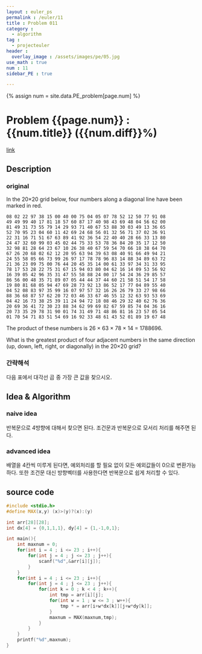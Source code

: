 ```yaml
---
layout : euler_ps
permalink : /euler/11
title : Problem 011
category :
  - algorithm
tag :
  - projecteuler
header :
  overlay_image : /assets/images/pe/05.jpg
use_math : true
num : 11
sidebar_PE : true

---
```


{% assign num = site.data.PE_problem[page.num] %}

<h1> Problem {{page.num}} : {{num.title}} ({{num.diff}}%) </h1>

<a href = "https://projecteuler.net/problem={{page.num}}">link</a>

## Description

### original

In the 20×20 grid below, four numbers along a diagonal line have been marked in red.

```
08 02 22 97 38 15 00 40 00 75 04 05 07 78 52 12 50 77 91 08
49 49 99 40 17 81 18 57 60 87 17 40 98 43 69 48 04 56 62 00
81 49 31 73 55 79 14 29 93 71 40 67 53 88 30 03 49 13 36 65
52 70 95 23 04 60 11 42 69 24 68 56 01 32 56 71 37 02 36 91
22 31 16 71 51 67 63 89 41 92 36 54 22 40 40 28 66 33 13 80
24 47 32 60 99 03 45 02 44 75 33 53 78 36 84 20 35 17 12 50
32 98 81 28 64 23 67 10 26 38 40 67 59 54 70 66 18 38 64 70
67 26 20 68 02 62 12 20 95 63 94 39 63 08 40 91 66 49 94 21
24 55 58 05 66 73 99 26 97 17 78 78 96 83 14 88 34 89 63 72
21 36 23 09 75 00 76 44 20 45 35 14 00 61 33 97 34 31 33 95
78 17 53 28 22 75 31 67 15 94 03 80 04 62 16 14 09 53 56 92
16 39 05 42 96 35 31 47 55 58 88 24 00 17 54 24 36 29 85 57
86 56 00 48 35 71 89 07 05 44 44 37 44 60 21 58 51 54 17 58
19 80 81 68 05 94 47 69 28 73 92 13 86 52 17 77 04 89 55 40
04 52 08 83 97 35 99 16 07 97 57 32 16 26 26 79 33 27 98 66
88 36 68 87 57 62 20 72 03 46 33 67 46 55 12 32 63 93 53 69
04 42 16 73 38 25 39 11 24 94 72 18 08 46 29 32 40 62 76 36
20 69 36 41 72 30 23 88 34 62 99 69 82 67 59 85 74 04 36 16
20 73 35 29 78 31 90 01 74 31 49 71 48 86 81 16 23 57 05 54
01 70 54 71 83 51 54 69 16 92 33 48 61 43 52 01 89 19 67 48
```

The product of these numbers is 26 × 63 × 78 × 14 = 1788696.

What is the greatest product of four adjacent numbers in the same direction (up, down, left, right, or diagonally) in the 20×20 grid?

### 간략해석

다음 표에서 대각선 곱 중 가장 큰 값을 찾으시오.

## Idea & Algorithm

### naive idea

반복문으로 4방향에 대해서 찾으면 된다. 조건문과 반복문으로 모서리 처리를 해주면 된다.

### advanced idea

배열을 4칸씩 미루게 된다면, 예외처리를 할 필요 없이 모든 예외값들이 0으로 변환가능하다.
또한 조건문 대신 방향벡터를 사용한다면 반복문으로 쉽게 처리할 수 있다.

## source code

``` cpp
#include <stdio.h>
#define MAX(x,y) (x)>(y)?(x):(y)

int arr[28][28];
int dx[4] = {0,1,1,1}, dy[4] = {1,-1,0,1};

int main(){
    int maxnum = 0;
    for(int i = 4 ; i <= 23 ; i++){
        for(int j = 4 ; j <= 23 ; j++){
            scanf("%d",&arr[i][j]);
        }
    }
    for(int i = 4 ; i <= 23 ; i++){
        for(int j = 4 ; j <= 23 ; j++){
            for(int k = 0 ; k < 4 ; k++){
                int tmp = arr[i][j];
                for(int w = 1 ; w <= 3 ; w++){
                    tmp * = arr[i+w*dx[k]][j+w*dy[k]];
                }
                maxnum = MAX(maxnum,tmp);
            }
        }
    }
    printf("%d",maxnum);
}

```
